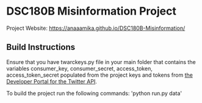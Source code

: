 # DSC180B Misinformation Project
Project Website: https://anaaamika.github.io/DSC180B-Misinformation/

## Build Instructions
Ensure that you have twarckeys.py file in your main folder that contains the variables consumer_key, consumer_secret, access_token, access_token_secret populated from the project keys and tokens from [the Developer Portal for the Twitter API](https://developer.twitter.com/en/portal/dashboard). 

To build the project run the following commands: 
'python run.py data'
